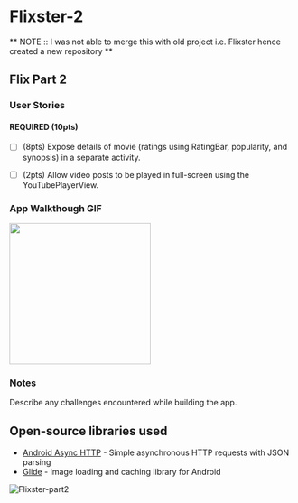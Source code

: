 # Flixster-2
** NOTE  :: I was not able to merge this with old project i.e. Flixster hence created a new repository **
## Flix Part 2

### User Stories

#### REQUIRED (10pts)

- [ ] (8pts) Expose details of movie (ratings using RatingBar, popularity, and synopsis) in a separate activity.
- [ ] (2pts) Allow video posts to be played in full-screen using the YouTubePlayerView.


### App Walkthough GIF


<img src="![Flixster-part2](https://user-images.githubusercontent.com/61173798/107174595-79ca5b80-697f-11eb-8ead-b73899da65d5.gif)
" width=250><br>

### Notes

Describe any challenges encountered while building the app.

## Open-source libraries used
- [Android Async HTTP](https://github.com/codepath/CPAsyncHttpClient) - Simple asynchronous HTTP requests with JSON parsing
- [Glide](https://github.com/bumptech/glide) - Image loading and caching library for Android


![Flixster-part2](https://user-images.githubusercontent.com/61173798/107174595-79ca5b80-697f-11eb-8ead-b73899da65d5.gif)
